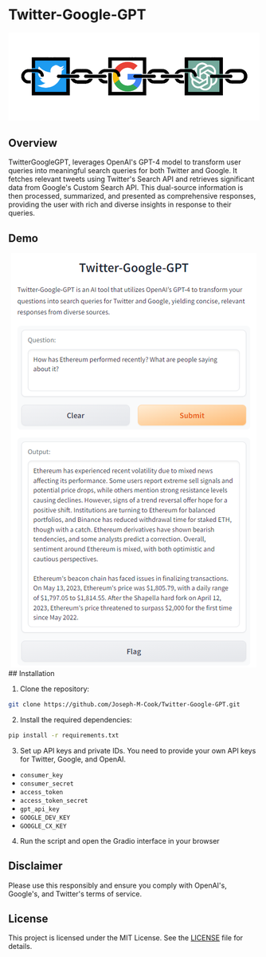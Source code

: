 # Twitter-Google-GPT
<div align="center">
  <img src ="https://github.com/Joseph-M-Cook/Twitter-Google-GPT/blob/1f027a7ec56b0445e45ce5369c61e7b236ab67d5/TwitterGoogleGPT.png"
</div>
  
<div align="left">
  
## Overview
TwitterGoogleGPT, leverages OpenAI's GPT-4 model to transform user queries into meaningful search queries for both Twitter and Google. It fetches relevant tweets using Twitter's Search API and retrieves significant data from Google's Custom Search API. This dual-source information is then processed, summarized, and presented as comprehensive responses, providing the user with rich and diverse insights in response to their queries.
  
## Demo
<div align="center">
  <img src="https://github.com/Joseph-M-Cook/Twitter-Google-GPT/blob/275bc97498a50f970d51472d09f85cebe8b11379/TwitterGoogleGPTDemo.png"
</div>
<div align="left">
## Installation

1. Clone the repository:

```bash
git clone https://github.com/Joseph-M-Cook/Twitter-Google-GPT.git
```
2. Install the required dependencies:

```bash 
pip install -r requirements.txt
```
3. Set up API keys and private IDs. You need to provide your own API keys for Twitter, Google, and OpenAI.
  - `consumer_key`
  - `consumer_secret`
  - `access_token`
  - `access_token_secret`
  - `gpt_api_key`
  - `GOOGLE_DEV_KEY`
  - `GOOGLE_CX_KEY`

4. Run the script and open the Gradio interface in your browser

## Disclaimer
Please use this responsibly and ensure you comply with OpenAI's, Google's, and Twitter's terms of service.

## License
This project is licensed under the MIT License. See the [LICENSE](./LICENSE) file for details.
